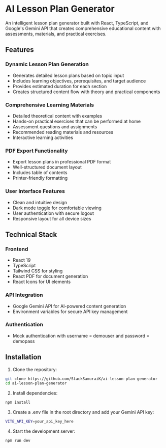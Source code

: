 # AI Lesson Plan Generator 

An intelligent lesson plan generator built with React, TypeScript, and Google's Gemini API that creates comprehensive educational content with assessments, materials, and practical exercises.

## Features

### Dynamic Lesson Plan Generation
- Generates detailed lesson plans based on topic input
- Includes learning objectives, prerequisites, and target audience
- Provides estimated duration for each section
- Creates structured content flow with theory and practical components

### Comprehensive Learning Materials
- Detailed theoretical content with examples
- Hands-on practical exercises that can be performed at home
- Assessment questions and assignments
- Recommended reading materials and resources
- Interactive learning activities

### PDF Export Functionality
- Export lesson plans in professional PDF format
- Well-structured document layout
- Includes table of contents
- Printer-friendly formatting

### User Interface Features
- Clean and intuitive design
- Dark mode toggle for comfortable viewing
- User authentication with secure logout
- Responsive layout for all device sizes

##  Technical Stack

### Frontend
- React 19
- TypeScript
- Tailwind CSS for styling
- React PDF for document generation
- React Icons for UI elements

### API Integration
- Google Gemini API for AI-powered content generation
- Environment variables for secure API key management

### Authentication
- Mock authentication with username = demouser and password = demopass

##  Installation

1. Clone the repository:
```bash
git clone https://github.com/StackSamuraiK/ai-lesson-plan-generator
cd ai-lesson-plan-generator
```

2. Install dependencies:
```bash
npm install
```

3. Create a .env file in the root directory and add your Gemini API key:
```bash
VITE_API_KEY=your_api_key_here
```

4. Start the development server:
```bash
npm run dev
```